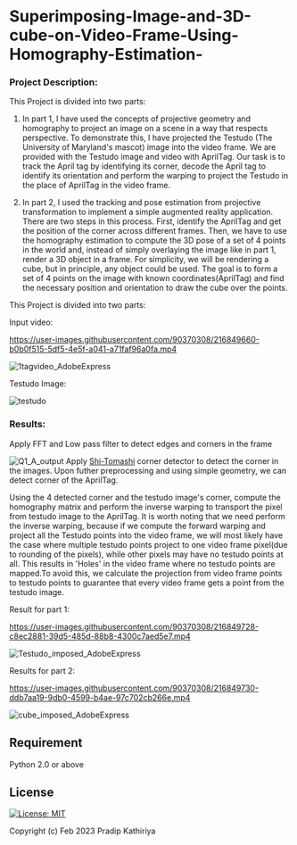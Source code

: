 # Superimposing-Image-and-3D-cube-on-Video-Frame-Using-Homography-Estimation-

### Project Description:

This Project is divided into two parts:
1. In part 1, I have used the concepts of projective geometry and homography to project an image on a scene in a way that respects perspective. To demonstrate this, I have projected the Testudo (The University of Maryland's mascot) image into the video frame. We are provided with the Testudo image and video with AprilTag. Our task is to track the April tag by identifying its corner, decode the April tag to identify its orientation and perform the warping to project the Testudo in the place of AprilTag in the video frame.

2. In part 2, I used the tracking and pose estimation from projective transformation to implement a simple augmented reality application. There are two steps in this process. First, identify the AprilTag and get the position of the corner across different frames. Then, we have to use the homography estimation to compute the 3D pose of a set of 4 points in the world and, instead of simply overlaying the image like in part 1, render a 3D object in a frame. For simplicity, we will be rendering a cube, but in principle, any object could be used. The goal is to form a set of 4 points on the image with known coordinates(AprilTag) and find the necessary position and orientation to draw the cube over the points.

This Project is divided into two parts:





Input video:

https://user-images.githubusercontent.com/90370308/216849660-b0b0f515-5df5-4e5f-a041-a71faf96a0fa.mp4

![1tagvideo_AdobeExpress](https://user-images.githubusercontent.com/90370308/216509501-92cef3d1-141d-4ce1-ba4f-b7fa5b74b39a.gif)

Testudo Image:


![testudo](https://user-images.githubusercontent.com/90370308/216509638-b587a724-e8a8-4cd5-938c-ebf6b5ee89d4.png)

### Results:

Apply FFT and Low pass filter to detect edges and corners in the frame


![Q1_A_output](https://user-images.githubusercontent.com/90370308/216510160-4b00c196-a3cd-4399-9430-daed298e9b61.png)
Apply [Shi-Tomashi](https://opencv24-python-tutorials.readthedocs.io/en/latest/py_tutorials/py_feature2d/py_shi_tomasi/py_shi_tomasi.html) corner detector to detect the corner in the images. Upon futher preprocessing and using simple geometry, we can detect corner of the AprilTag.

Using the 4 detected corner and the testudo image's corner, compute the homography matrix and perform the inverse warping to transport the pixel from testudo image to the AprilTag. It is worth noting that we need perform the inverse warping, because if we compute the forward warping and project all the Testudo points into the video frame, we will most likely have the case where multiple testudo points project to one video frame pixel(due to rounding of the pixels), while other pixels may have no testudo points at all. This results in 'Holes' in the video frame where no testudo points are mapped.To avoid this, we calculate the projection from video frame points to testudo points
to guarantee that every video frame gets a point from the testudo image.

Result for part 1:

https://user-images.githubusercontent.com/90370308/216849728-c8ec2881-39d5-485d-88b8-4300c7aed5e7.mp4

![Testudo_imposed_AdobeExpress](https://user-images.githubusercontent.com/90370308/216512844-044bd934-a6ec-4db6-8040-f2e5646f870b.gif)

Results for part 2:

https://user-images.githubusercontent.com/90370308/216849730-ddb7aa19-9db0-4599-b4ae-97c702cb266e.mp4

![cube_imposed_AdobeExpress](https://user-images.githubusercontent.com/90370308/216512944-e20929f4-e12e-4787-a2ca-795e05968879.gif)

## Requirement
Python 2.0 or above

## License

 [![License: MIT](https://img.shields.io/badge/License-MIT-yellow.svg)](https://opensource.org/licenses/MIT)

Copyright (c) Feb 2023 Pradip Kathiriya

